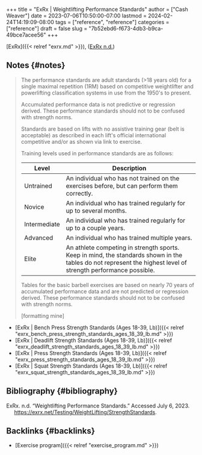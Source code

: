 +++
title = "ExRx | Weightlifting Performance Standards"
author = ["Cash Weaver"]
date = 2023-07-06T10:50:00-07:00
lastmod = 2024-02-24T14:19:09-08:00
tags = ["reference", "reference"]
categories = ["reference"]
draft = false
slug = "7b52ebd6-f673-4db3-b9ca-49bce7acee56"
+++

[ExRx]({{< relref "exrx.md" >}}), (<a href="#citeproc_bib_item_1">ExRx n.d.</a>)


## Notes {#notes}

> The performance standards are adult standards (&gt;18 years old) for a single maximal repetition (1RM) based on competitive weightlifter and powerlifting classification systems in use from the 1950's to present.
>
> Accumulated performance data is not predictive or regression derived. These performance standards should not to be confused with strength norms.
>
> Standards are based on lifts with no assistive training gear (belt is acceptable) as described in each lift's official international competitive and/or as shown via link to exercise.
>
> Training levels used in performance standards are as follows:
>
> | Level        | Description                                                                                                                                                   |
> |--------------|---------------------------------------------------------------------------------------------------------------------------------------------------------------|
> | Untrained    | An individual who has not trained on the exercises before, but can perform them correctly.                                                                    |
> | Novice       | An individual who has trained regularly for up to several months.                                                                                             |
> | Intermediate | An individual who has trained regularly for up to a couple years.                                                                                             |
> | Advanced     | An individual who has trained multiple years.                                                                                                                 |
> | Elite        | An athlete competing in strength sports. Keep in mind, the standards shown in the tables do not represent the highest level of strength performance possible. |
>
> Tables for the basic barbell exercises are based on nearly 70 years of accumulated performance data and are not predicted or regression derived. These performance standards should not to be confused with strength norms.
>
> [formatting mine]

-   [ExRx | Bench Press Strength Standards (Ages 18-39, Lb)]({{< relref "exrx_bench_press_strength_standards_ages_18_39_lb.md" >}})
-   [ExRx | Deadlift Strength Standards (Ages 18-39, Lb)]({{< relref "exrx_deadlift_strength_standards_ages_18_39_lb.md" >}})
-   [ExRx | Press Strength Standards (Ages 18-39, Lb)]({{< relref "exrx_press_strength_standards_ages_18_39_lb.md" >}})
-   [ExRx | Squat Strength Standards (Ages 18-39, Lb)]({{< relref "exrx_squat_strength_standards_ages_18_39_lb.md" >}})


## Bibliography {#bibliography}

<style>.csl-entry{text-indent: -1.5em; margin-left: 1.5em;}</style><div class="csl-bib-body">
  <div class="csl-entry"><a id="citeproc_bib_item_1"></a>ExRx. n.d. “Weightlifting Performance Standards.” Accessed July 6, 2023. <a href="https://exrx.net/Testing/WeightLifting/StrengthStandards">https://exrx.net/Testing/WeightLifting/StrengthStandards</a>.</div>
</div>


## Backlinks {#backlinks}

-   [Exercise program]({{< relref "exercise_program.md" >}})
